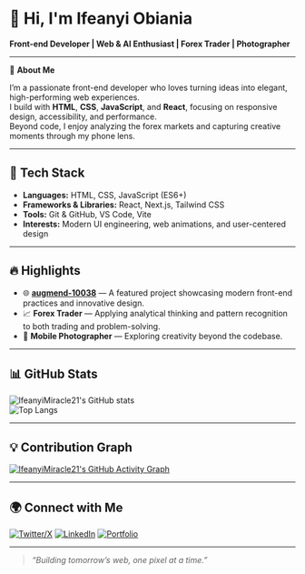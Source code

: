 # 👋 Hi, I'm Ifeanyi Obiania  

**Front-end Developer | Web & AI Enthusiast | Forex Trader | Photographer**

---

🌟 **About Me**

I’m a passionate front-end developer who loves turning ideas into elegant, high-performing web experiences.  
I build with **HTML**, **CSS**, **JavaScript**, and **React**, focusing on responsive design, accessibility, and performance.  
Beyond code, I enjoy analyzing the forex markets and capturing creative moments through my phone lens.

---

## 🚀 Tech Stack

- **Languages:** HTML, CSS, JavaScript (ES6+)
- **Frameworks & Libraries:** React, Next.js, Tailwind CSS  
- **Tools:** Git & GitHub, VS Code, Vite 
- **Interests:** Modern UI engineering, web animations, and user-centered design  

---

## 🔥 Highlights

- 🌐 **[augmend-10038](https://github.com/IfeanyiMiracle21/augmend-10038)** — A featured project showcasing modern front-end practices and innovative design.  
- 📈 **Forex Trader** — Applying analytical thinking and pattern recognition to both trading and problem-solving.  
- 📸 **Mobile Photographer** — Exploring creativity beyond the codebase.  

---

## 📊 GitHub Stats

![IfeanyiMiracle21's GitHub stats](https://github-readme-stats.vercel.app/api?username=IfeanyiMiracle21&show_icons=true&theme=radical)  
![Top Langs](https://github-readme-stats.vercel.app/api/top-langs/?username=IfeanyiMiracle21&layout=compact&theme=radical)

---

## 💡 Contribution Graph

[![IfeanyiMiracle21's GitHub Activity Graph](https://github-readme-activity-graph.cyclic.app/graph?username=IfeanyiMiracle21&theme=radical)](https://github.com/IfeanyiMiracle21)

---

## 🌍 Connect with Me

[![Twitter/X](https://img.shields.io/badge/Twitter-%40techguyyyy-1DA1F2?logo=twitter&style=for-the-badge&logoColor=white)](https://x.com/techguyyyy)
[![LinkedIn](https://img.shields.io/badge/LinkedIn-Ifeanyi%20Obiania-0077B5?logo=linkedin&style=for-the-badge&logoColor=white)](https://linkedin.com/in/ifeanyi-obiania)
[![Portfolio](https://img.shields.io/badge/Portfolio-ifeanyiobiania.netlify.app-222?logo=netlify&style=for-the-badge&logoColor=00C7B7)](https://ifeanyiobiania.netlify.app/)

---

> _“Building tomorrow’s web, one pixel at a time.”_
